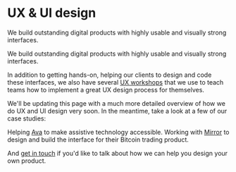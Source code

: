 # UX & UI design

We build outstanding digital products with highly usable and visually strong interfaces.

We build outstanding digital products with highly usable and visually strong interfaces.

In addition to getting hands-on, helping our clients to design and code these interfaces, we also have several [UX workshops](https://hanno.co/workshops/ux-slipper-camp/) that we use to teach teams how to implement a great UX design process for themselves.

We'll be updating this page with a much more detailed overview of how we do UX and UI design very soon. In the meantime, take a look at a few of our case studies:

Helping [Ava](https://hanno.co/work/ava/) to make assistive technology accessible.
Working with [Mirror](https://hanno.co/work/mirror/) to design and build the interface for their Bitcoin trading product.

And [get in touch](https://hanno.co/contact/) if you'd like to talk about how we can help you design your own product.
